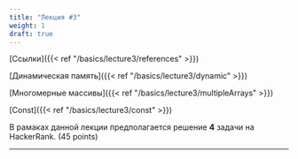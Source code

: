 ```yaml
---
title: "Лекция #3"
weight: 1
draft: true
---
```


[Ссылки]({{< ref "/basics/lecture3/references" >}})

[Динамическая память]({{< ref "/basics/lecture3/dynamic" >}})

[Многомерные массивы]({{< ref "/basics/lecture3/multipleArrays" >}})

[Const]({{< ref "/basics/lecture3/const" >}})

В рамаках данной лекции предполагается решение **4** задачи на HackerRank. (45 points)

---